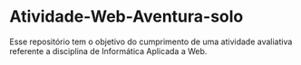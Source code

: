 # Atividade-Web-Aventura-solo
Esse repositório tem o objetivo do cumprimento de uma atividade avaliativa referente a disciplina de Informática Aplicada a Web.
